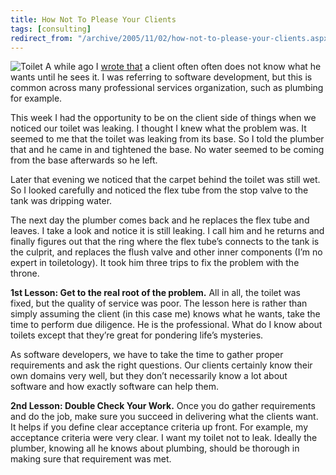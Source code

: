 ```yaml
---
title: How Not To Please Your Clients
tags: [consulting]
redirect_from: "/archive/2005/11/02/how-not-to-please-your-clients.aspx/"
---
```


![Toilet](https://haacked.com/images/toilet.jpg) A while ago I [wrote
that](https://haacked.com/archive/2005/08/18/9536.aspx) a client often
often does not know what he wants until he sees it. I was referring to
software development, but this is common across many professional
services organization, such as plumbing for example.

This week I had the opportunity to be on the client side of things when
we noticed our toilet was leaking. I thought I knew what the problem
was. It seemed to me that the toilet was leaking from its base. So I
told the plumber that and he came in and tightened the base. No water
seemed to be coming from the base afterwards so he left.

Later that evening we noticed that the carpet behind the toilet was
still wet. So I looked carefully and noticed the flex tube from the stop
valve to the tank was dripping water.

The next day the plumber comes back and he replaces the flex tube and
leaves. I take a look and notice it is still leaking. I call him and he
returns and finally figures out that the ring where the flex tube’s
connects to the tank is the culprit, and replaces the flush valve and
other inner components (I’m no expert in toiletology). It took him three
trips to fix the problem with the throne.

**1st Lesson: Get to the real root of the problem.**
 All in all, the toilet was fixed, but the quality of service was poor.
The lesson here is rather than simply assuming the client (in this case
me) knows what he wants, take the time to perform due diligence. He is
the professional. What do I know about toilets except that they’re great
for pondering life’s mysteries.

As software developers, we have to take the time to gather proper
requirements and ask the right questions. Our clients certainly know
their own domains very well, but they don’t necessarily know a lot about
software and how exactly software can help them.

**2nd Lesson: Double Check Your Work.**
 Once you do gather requirements and do the job, make sure you succeed
in delivering what the clients want. It helps if you define clear
acceptance criteria up front. For example, my acceptance criteria were
very clear. I want my toilet not to leak. Ideally the plumber, knowing
all he knows about plumbing, should be thorough in making sure that
requirement was met.

